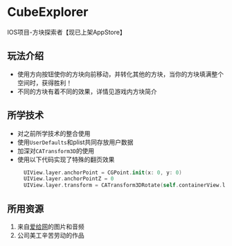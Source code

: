 # CubeExplorer

IOS项目-方块探索者【现已上架AppStore】
## 玩法介绍
- 使用方向按钮使你的方块向前移动，并转化其他的方块，当你的方块填满整个空间时，获得胜利！
- 不同的方块有着不同的效果，详情见游戏内方块简介

## 所学技术
- 对之前所学技术的整合使用
- 使用`UserDefaults`和plist共同存放用户数据
- 加深对`CATransform3D`的使用
- 使用以下代码实现了特殊的翻页效果 
  ``` swift 
    UIView.layer.anchorPoint = CGPoint.init(x: 0, y: 0)
    UIView.layer.anchorPointZ = 0
    UIView.layer.transform = CATransform3DRotate(self.containerView.layer.transform, CGFloat(Double.pi), 1, 1, 1)
  ```

## 所用资源
1. 来自[爱给网](http://www.aigei.com/)的图片和音频
2. 公司美工辛苦劳动的作品
